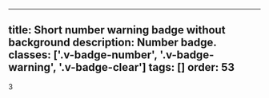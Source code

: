 <!--
 *              Copyright (c) 2025 Visa, Inc.
 *
 * Licensed under the Apache License, Version 2.0 (the "License");
 * you may not use this file except in compliance with the License.
 * You may obtain a copy of the License at
 *
 *         http://www.apache.org/licenses/LICENSE-2.0
 *
 * Unless required by applicable law or agreed to in writing, software
 * distributed under the License is distributed on an "AS IS" BASIS,
 * WITHOUT WARRANTIES OR CONDITIONS OF ANY KIND, either express or implied.
 * See the License for the specific language governing permissions and
 * limitations under the License.
 *
 -->
---
title: Short number warning badge without background
description: Number badge.
classes: ['.v-badge-number', '.v-badge-warning', '.v-badge-clear']
tags: []
order: 53
---

<div class="v-badge v-badge-number v-badge-warning v-badge-clear v-typography-label-active">
  3
</div>
